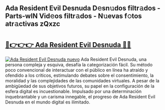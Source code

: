 ## Ada Resident Evil Desnuda D𝚎sn𝚞dos filtr𝚊dos - Parts-wlN Vid𝚎os filtr𝚊dos - N𝚞evas f𝚘tos atr𝚊ctivas zQxzc

# <h2><a href="http://mb9u0w.tromn.icu/?c=Ada+Resident+Evil+Desnuda">🔗👉👉👉 Ada Resident Evil Desnuda 🔗🔗</a></h2>

[![Ada Resident Evil Desnuda nuevo](https://i.imgur.com/pEAQMta.gif)](http://mb9u0w.tromn.icu/?c=Ada+Resident+Evil+Desnuda)
Ada Resident Evil Desnuda, una persona compleja y esquiva, desafía la categorización fácil. Su método poco convencional de interactuar con el público en línea ha atraído y ofendido a los críticos, estimulando debates sobre el consentimiento, la moralidad y las complejidades de las comunidades virtuales. A pesar de la ambigüedad de sus objetivos futuros, su papel en la configuración de la esfera digital es incuestionable. Impulsado por una determinación inquebrantable y un carisma innegable, el progreso de Ada Resident Evil Desnuda en el mundo digital es ilimitado.
